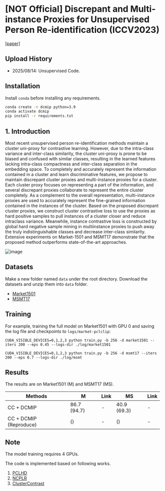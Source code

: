 # [NOT Official] Discrepant and Multi-instance Proxies for Unsupervised Person Re-identification (ICCV2023)

[[paper]](https://openaccess.thecvf.com/content/ICCV2023/papers/Zou_Discrepant_and_Multi-Instance_Proxies_for_Unsupervised_Person_Re-Identification_ICCV_2023_paper.pdf)

## Upload History

* 2025/08/14: Unsupervised Code.

## Installation

Install `conda` before installing any requirements.

```bash
conda create -n dcmip python=3.9
conda activate dcmip
pip install -r requirements.txt
```
## 1. Introduction
Most recent unsupervised person re-identification methods maintain a cluster uni-proxy for contrastive learning.
However, due to the intra-class variance and inter-class
similarity, the cluster uni-proxy is prone to be biased and
confused with similar classes, resulting in the learned features lacking intra-class compactness and inter-class separation in the embedding space. To completely and accurately represent the information contained in a cluster
and learn discriminative features, we propose to maintain
discrepant cluster proxies and multi-instance proxies for a
cluster. Each cluster proxy focuses on representing a part
of the information, and several discrepant proxies collaborate to represent the entire cluster completely. As a complement to the overall representation, multi-instance proxies are used to accurately represent the fine-grained information contained in the instances of the cluster. Based on
the proposed discrepant cluster proxies, we construct cluster contrastive loss to use the proxies as hard positive samples to pull instances of a cluster closer and reduce intraclass variance. Meanwhile, instance contrastive loss is constructed by global hard negative sample mining in multiinstance proxies to push away the truly indistinguishable
classes and decrease inter-class similarity. Extensive experiments on Market-1501 and MSMT17 demonstrate that the
proposed method outperforms state-of-the-art approaches.

![image](./imgs/DCMIP.png)

## Datasets

Make a new folder named `data` under the root directory. Download the datasets and unzip them into `data` folder.
* [Market1501](https://drive.google.com/file/d/0B8-rUzbwVRk0c054eEozWG9COHM/view)
* [MSMT17](https://arxiv.org/abs/1711.08565)

## Training

For example, training the full model on Market1501 with GPU 0 and saving the log file and checkpoints to `logs/market-pclclip`:

```
CUDA_VISIBLE_DEVICES=0,1,2,3 python train.py -b 256 -d market1501 --iters 200 --eps 0.45 --logs-dir ./log/market1501

CUDA_VISIBLE_DEVICES=0,1,2,3 python train.py -b 256 -d msmt17 --iters 200 --eps 0.7 --logs-dir ./log/msmt
```

## Results

The results are on Market1501 (M) and MSMT17 (MS).

| Methods | M | Link | MS | Link |
| --- | -- | -- | -- | - |
| CC + DCMIP | 86.7 (94.7) | - | 40.9 (69.3) | - |
| CC + DCMIP (Reproduce) |  () | - |  () | - |

## Note
The model training requires 4 GPUs.

The code is implemented based on following works.

1. [PCLHD](https://github.com/RikoLi/PCL-CLIP)
2. [NCPLR](https://github.com/haichuntai/NCPLR-ReID)
3. [ClusterContrast](https://github.com/alibaba/cluster-contrast-reid)



